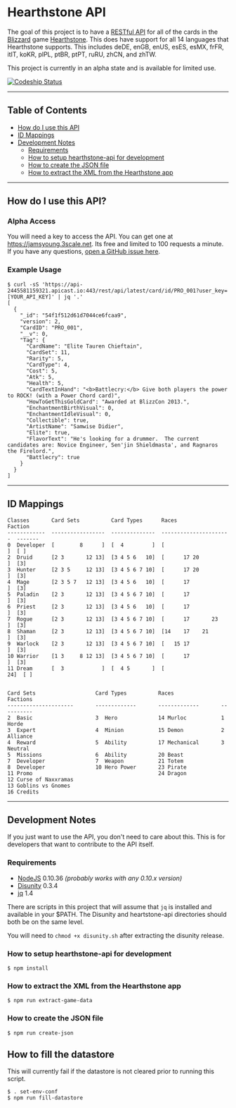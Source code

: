 # Hearthstone API
The goal of this project is to have a [RESTful API][restful] for all of the
cards in the [Blizzard][blizzard] game [Hearthstone][hearthstone].  This does
have support for all 14 languages that Hearthstone supports.  This includes
deDE, enGB, enUS, esES, esMX, frFR, itIT, koKR, plPL, ptBR, ptPT, ruRU, zhCN,
and zhTW.

This project is currently in an alpha state and is available for limited use.

[ ![Codeship Status](https://codeship.com/projects/5fb5bea0-6a9f-0132-6c6d-2e0b75730361/status?branch=master)](https://codeship.com/projects/53759)


--------------------------------------------------------------------------------


## Table of Contents
- [How do I use this API][how-do-i-use]
- [ID Mappings][id-mappings]
- [Development Notes][development-notes]
  - [Requirements][requirements]
  - [How to setup hearthstone-api for development][howto-setup]
  - [How to create the JSON file][howto-json]
  - [How to extract the XML from the Hearthstone app][howto-xml]


--------------------------------------------------------------------------------


## How do I use this API?

### Alpha Access
You will need a key to access the API.  You can get one at
https://jamsyoung.3scale.net.  Its free and limited to 100 requests a minute.
If you have any questions, [open a GitHub issue here][issues].


### Example Usage

```shell
$ curl -sS 'https://api-2445581159321.apicast.io:443/rest/api/latest/card/id/PRO_001?user_key=[YOUR_API_KEY]' | jq '.'
[
  {
    "_id": "54f1f512d61d7044ce6fcaa9",
    "version": 2,
    "CardID": "PRO_001",
    "__v": 0,
    "Tag": {
      "CardName": "Elite Tauren Chieftain",
      "CardSet": 11,
      "Rarity": 5,
      "CardType": 4,
      "Cost": 5,
      "Atk": 5,
      "Health": 5,
      "CardTextInHand": "<b>Battlecry:</b> Give both players the power to ROCK! (with a Power Chord card)",
      "HowToGetThisGoldCard": "Awarded at BlizzCon 2013.",
      "EnchantmentBirthVisual": 0,
      "EnchantmentIdleVisual": 0,
      "Collectible": true,
      "ArtistName": "Samwise Didier",
      "Elite": true,
      "FlavorText": "He's looking for a drummer.  The current candidates are: Novice Engineer, Sen'jin Shieldmasta', and Ragnaros the Firelord.",
      "Battlecry": true
    }
  }
]
```


--------------------------------------------------------------------------------


## ID Mappings

```
Classes       Card Sets          Card Types      Races                   Faction
------------  -----------------  --------------  ----------------------  -------
0  Developer  [        8      ]  [  4         ]  [                    ]  [ ]
2  Druid      [2 3       12 13]  [3 4 5 6   10]  [      17 20         ]  [3]
3  Hunter     [2 3 5     12 13]  [3 4 5 6 7 10]  [      17 20         ]  [3]
4  Mage       [2 3 5 7   12 13]  [3 4 5 6   10]  [      17            ]  [3]
5  Paladin    [2 3       12 13]  [3 4 5 6 7 10]  [      17            ]  [3]
6  Priest     [2 3       12 13]  [3 4 5 6   10]  [      17            ]  [3]
7  Rogue      [2 3       12 13]  [3 4 5 6 7 10]  [      17       23   ]  [3]
8  Shaman     [2 3       12 13]  [3 4 5 6 7 10]  [14    17    21      ]  [3]
9  Warlock    [2 3       12 13]  [3 4 5 6 7 10]  [   15 17            ]  [3]
10 Warrior    [1 3     8 12 13]  [3 4 5 6 7 10]  [      17            ]  [3]
11 Dream      [  3            ]  [  4 5       ]  [                  24]  [ ]


Card Sets                   Card Types          Races               Factions
---------------------       -------------       -------------       ----------
2  Basic                    3  Hero             14 Murloc           1 Horde
3  Expert                   4  Minion           15 Demon            2 Alliance
4  Reward                   5  Ability          17 Mechanical       3 Neutral
5  Missions                 6  Ability          20 Beast
7  Developer                7  Weapon           21 Totem
8  Developer                10 Hero Power       23 Pirate
11 Promo                                        24 Dragon
12 Curse of Naxxramas
13 Goblins vs Gnomes
16 Credits
```


--------------------------------------------------------------------------------


## Development Notes
If you just want to use the API, you don't need to care about this.  This is for
developers that want to contribute to the API itself.


### Requirements
- [NodeJS][node] 0.10.36 _(probably works with any 0.10.x version)_
- [Disunity][disunity] 0.3.4
- [jq][jq] 1.4

There are scripts in this project that will assume that `jq` is installed and
available in your $PATH.  The Disunity and heartstone-api directories should
both be on the same level.

You will need to `chmod +x disunity.sh` after extracting the disunity release.


### How to setup hearthstone-api for development

```shell
$ npm install
```


### How to extract the XML from the Hearthstone app

```shell
$ npm run extract-game-data
```


### How to create the JSON file

```shell
$ npm run create-json
```


## How to fill the datastore
This will currently fail if the datastore is not cleared prior to running this
script.

```shell
$ . set-env-conf
$ npm run fill-datastore
```




[blizzard]: http://blizzard.com
[disunity]: https://github.com/ata4/disunity/releases
[hearthstone]: https://battle.net/hearthstone
[jq]: http://stedolan.github.io/jq/
[node]: http://nodejs.org
[restful]: http://en.wikipedia.org/wiki/Representational_state_transfer

[how-do-i-use]: https://github.com/jamsyoung/hearthstone-api#how-do-i-use-this-api
[id-mappings]: https://github.com/jamsyoung/hearthstone-api#id-mappings
[development-notes]: https://github.com/jamsyoung/hearthstone-api#development-notes
[requirements]: https://github.com/jamsyoung/hearthstone-api#requirements
[howto-setup]: https://github.com/jamsyoung/hearthstone-api#how-to-setup-hearthstone-api-for-development
[howto-json]: https://github.com/jamsyoung/hearthstone-api#how-to-create-the-json-file
[howto-xml]: https://github.com/jamsyoung/hearthstone-api#how-to-extract-the-xml-from-the-hearthstone-app
[issues]: https://github.com/jamsyoung/hearthstone-api/issues
